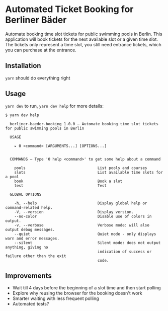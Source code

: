 # Automated Ticket Booking for Berliner Bäder

Automate booking time slot tickets for public swimming pools in Berlin. This application will book tickets for the next available slot or a given time slot. The tickets only represent a time slot, you still need entrance tickets, which you can purchase at the entrance.

## Installation

`yarn` should do everything right

## Usage

`yarn dev` to run, `yarn dev help` for more details:

```
$ yarn dev help

  berliner-baeder-booking 1.0.0 — Automate booking time slot tickets for public swimming pools in Berlin

  USAGE 
  
    ▸ 0 <command> [ARGUMENTS...] [OPTIONS...]


  COMMANDS — Type '0 help <command>' to get some help about a command

    pools                                List pools and courses                                 
    slots                                List available time slots for a pool                   
    book                                 Book a slot                                            
    test                                 Test                                                   

  GLOBAL OPTIONS

    -h, --help                           Display global help or command-related help.           
    -V, --version                        Display version.                                       
    --no-color                           Disable use of colors in output.                       
    -v, --verbose                        Verbose mode: will also output debug messages.         
    --quiet                              Quiet mode - only displays warn and error messages.    
    --silent                             Silent mode: does not output anything, giving no       
                                         indication of success or failure other than the exit   
                                         code.                                                  

```


## Improvements

* Wait till 4 days before the beginning of a slot time and then start polling
* Explore why reusing the browser for the booking doesn't work
* Smarter waiting with less frequent polling
* Automated tests?
